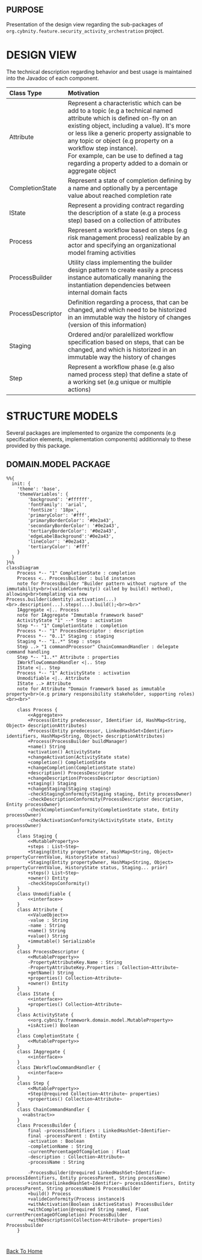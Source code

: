 ## PURPOSE
Presentation of the design view regarding the sub-packages of `org.cybnity.feature.security_activity_orchestration` project.

# DESIGN VIEW
The technical description regarding behavior and best usage is maintained into the Javadoc of each component.

|Class Type|Motivation|
| :-- | :-- |
|Attribute|Represent a characteristic which can be add to a topic (e.g a technical named attribute which is defined on-fly on an existing object, including a value). It's more or less like a generic property assignable to any topic or object (e.g property on a workflow step instance).<br>For example, can be use to defined a tag regarding a property added to a domain or aggregate object|
|CompletionState|Represent a state of completion defining by a name and optionally by a percentage value about reached completion rate|
|IState|Represent a providing contract regarding the description of a state (e.g a process step) based on a collection of attributes|
|Process|Represent a workflow based on steps (e.g risk management process) realizable by an actor and specifying an organizational model framing activities|
|ProcessBuilder|Utility class implementing the builder design pattern to create easily a process instance automatically mananing the instantiation dependencies between internal domain facts|
|ProcessDescriptor|Definition regarding a process, that can be changed, and which need to be historized in an immutable way the history of changes (version of this information)|
|Staging|Ordered and/or paralellized workflow specification based on steps, that can be changed, and which is historized in an immutable way the history of changes|
|Step|Represent a workflow phase (e.g also named process step) that define a state of a working set (e.g unique or multiple actions)|

# STRUCTURE MODELS
Several packages are implemented to organize the components (e.g specification elements, implementation components) additionnaly to these provided by this package.

## DOMAIN.MODEL PACKAGE

```mermaid
%%{
  init: {
    'theme': 'base',
    'themeVariables': {
        'background': '#ffffff',
        'fontFamily': 'arial',
        'fontSize': '18px',
        'primaryColor': '#fff',
        'primaryBorderColor': '#0e2a43',
        'secondaryBorderColor': '#0e2a43',
        'tertiaryBorderColor': '#0e2a43',
        'edgeLabelBackground':'#0e2a43',
        'lineColor': '#0e2a43',
        'tertiaryColor': '#fff'
    }
  }
}%%
classDiagram
	Process *-- "1" CompletionState : completion
	Process <.. ProcessBuilder : build instances
	note for ProcessBuilder "Builder pattern without rupture of the immutability<br>(valideConformity() called by build() method), allowing<br>templating via new Process.builder(identity).activation(...)<br>.description(...).steps(...).build();<br><br>"
	IAggregate <|.. Process
	note for IAggregate "Immutable framework based"
	ActivityState "1" --* Step : activation
	Step *-- "1" CompletionState : completion
	Process *-- "1" ProcessDescriptor : description
	Process *-- "0..1" Staging : staging
	Staging *-- "1..*" Step : steps
	Step ..> "1 commandProcessor" ChainCommandHandler : delegate command handling
	Step *-- "1..*" Attribute : properties
	IWorkflowCommandHandler <|.. Step
	IState <|.. Step
	Process *-- "1" ActivityState : activation
	Unmodifiable <|.. Attribute
	IState ..> Attribute
	note for Attribute "Domain framework based as immutable property<br>(e.g primary responsibility stakeholder, supporting roles)<br><br>"

	class Process {
		<<Aggregate>>
		+Process(Entity predecessor, Identifier id, HashMap<String, Object> descriptionAttributes)
		+Process(Entity predecessor, LinkedHashSet<Identifier> identifiers, HashMap<String, Object> descriptionAttributes)
		+Process(ProcessBuilder buildManager)
		+name() String
		+activation() ActivityState
		+changeActivation(ActivityState state)
		+completion() CompletionState
		+changeCompletion(CompletionState state)
		+description() ProcessDescriptor
		+changeDescription(ProcessDescriptor description)
		+staging() Staging
		+changeStaging(Staging staging)
		-checkStagingConformity(Staging staging, Entity processOwner)
		-checkDescriptionConformity(ProcessDescriptor description, Entity processOwner)
		-checkCompletionConformity(CompletionState state, Entity processOwner)
		-checkActivationConformity(ActivityState state, Entity processOwner)
	}
	class Staging {
		<<MutableProperty>>
		+steps : List~Step~
		+Staging(Entity propertyOwner, HashMap<String, Object> propertyCurrentValue, HistoryState status)
		+Staging(Entity propertyOwner, HashMap<String, Object> propertyCurrentValue, HistoryState status, Staging... prior)
		+steps() List~Step~
		+owner() Entity
		-checkStepsConformity()
	}
	class Unmodifiable {
		<<interface>>
	}
	class Attribute {
		<<ValueObject>>
		-value : String
		-name : String
		+name() String
		+value() String
		+immutable() Serializable
	}
    class ProcessDescriptor {
		<<MutableProperty>>
		-PropertyAttributeKey.Name : String
		-PropertyAttributeKey.Properties : Collection~Attribute~
		+getName() String
		+properties() Collection~Attribute~
		+owner() Entity
	}
	class IState {
		<<interface>>
		+properties() Collection~Attribute~
	}
	class ActivityState {
		<<org.cybnity.framework.domain.model.MutableProperty>>
		+isActive() Boolean
	}
    class CompletionState {
		<<MutableProperty>>
	}
	class IAggregate {
		<<interface>>
	}
	class IWorkflowCommandHandler {
		<<interface>>
	}
	class Step {
		<<MutableProperty>>
		+Step(@required Collection~Attribute~ properties)
		+properties() Collection~Attribute~
	}
	class ChainCommandHandler {
      <<abstract>>
	}
	class ProcessBuilder {
		final -processIdentifiers : LinkedHashSet~Identifier~
		final -processParent : Entity
		-activation : Boolean
		-completionName : String
		-currentPercentageOfCompletion : Float
		-description : Collection~Attribute~
		-processName : String

		-ProcessBuilder(@required LinkedHashSet~Identifier~ processIdentifiers, Entity processParent, String processName)
		+instance(LinkedHashSet~Identifier~ processIdentifiers, Entity processParent, String processName)$ ProcessBuilder
		+build() Process
		+valideConformity(Process instance)$
		+withActivation(Boolean isActiveStatus) ProcessBuilder
		+withCompletion(@required String named, Float currentPercentageOfCompletion) ProcessBuilder
		+withDescription(Collection~Attribute~ properties) Processbuilder
	}

```
#
[Back To Home](README.md)
